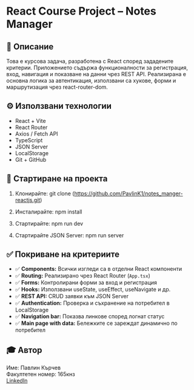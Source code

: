 # React Course Project – Notes Manager

## 🧩 Описание

Това е курсова задача, разработена с React според зададените критерии. Приложението съдържа функционалности за регистрация, вход, навигация и показване на данни чрез REST API. Реализирана е основна логика за автентикация, използвани са хукове, форми и маршрутизация чрез react-router-dom.

## ⚙️ Използвани технологии

- React + Vite
- React Router
- Axios / Fetch API
- TypeScript
- JSON Server
- LocalStorage
- Git + GitHub

## 🚀 Стартиране на проекта

1. Клонирайте:
git clone (https://github.com/PavlinK1/notes_manger-reactjs.git)

2. Инсталирайте:
npm install

3. Стартирайте:
npm run dev

4. Стартирайте JSON Server:
npm run server

## ✅ Покриване на критериите

- ✅ **Components:** Всички изгледи са в отделни React компоненти
- ✅ **Routing:** Реализирано чрез React Router (`App.tsx`)
- ✅ **Forms:** Контролирани форми за вход и регистрация
- ✅ **Hooks:** Използвани useState, useEffect, useNavigate и др.
- ✅ **REST API:** CRUD заявки към JSON Server
- ✅ **Authentication:** Проверка и съхранение на потребител в LocalStorage
- ✅ **Navigation bar:** Показва линкове според логнат статус
- ✅ **Main page with data:** Бележките се зареждат динамично по потребител

## 🎓 Автор

Име: Павлин Кърчев  
Факултетен номер: 165кнз<br />
[LinkedIn](https://www.linkedin.com/in/pavlin-karchev-52452a206/)
